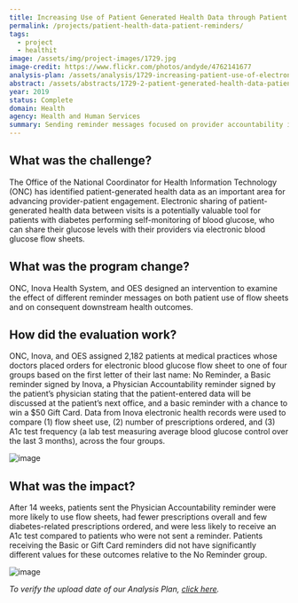 ```yaml
---
title: Increasing Use of Patient Generated Health Data through Patient Reminders
permalink: /projects/patient-health-data-patient-reminders/
tags: 
  - project
  - healthit
image: /assets/img/project-images/1729.jpg
image-credit: https://www.flickr.com/photos/andyde/4762141677
analysis-plan: /assets/analysis/1729-increasing-patient-use-of-electronic-health-records.pdf
abstract: /assets/abstracts/1729-2-patient-generated-health-data-patient-reminders.pdf
year: 2019  
status: Complete
domain: Health
agency: Health and Human Services
summary: Sending reminder messages focused on provider accountability increased patients’ use of electronic blood glucose flow sheets.
---
```

## What was the challenge?

The Office of the National Coordinator for Health Information Technology (ONC) has identified patient-generated health data as an important area for advancing provider-patient engagement. Electronic sharing of patient-generated health data between visits is a potentially valuable tool for patients with diabetes performing self-monitoring of blood glucose, who can share their glucose levels with their providers via electronic blood glucose flow sheets.

## What was the program change?

ONC, Inova Health System, and OES designed an intervention to examine the effect of different reminder messages on both patient use of flow sheets and on consequent downstream health outcomes.

## How did the evaluation work?

ONC, Inova, and OES assigned 2,182 patients at medical practices whose doctors placed orders for electronic blood glucose flow sheet to one of four groups based on the first letter of their last name: No Reminder, a Basic reminder signed by Inova, a Physician Accountability reminder signed by the patient’s physician stating that the patient-entered data will be discussed at the patient’s next office, and a basic reminder with a chance to win a $50 Gift Card. Data from Inova electronic health records were used to compare (1) flow sheet use, (2) number of prescriptions ordered, and (3) A1c test frequency (a lab test measuring average blood glucose control over the last 3 months), across the four groups.

![image]({{site.baseurl}}/assets/img/project-images/1729-interventions.png)

## What was the impact?

After 14 weeks, patients sent the Physician Accountability reminder were more likely to use flow sheets, had fewer prescriptions overall and few diabetes-related prescriptions ordered, and were less likely to receive an A1c test compared to patients who were not sent a reminder.  Patients receiving the Basic or Gift Card reminders did not have significantly different values for these outcomes relative to the No Reminder group.

![image]({{site.baseurl}}/assets/img/project-images/1729-2-graph.jpg)

<i>To verify the upload date of our Analysis Plan, <a href="https://github.com/gsa-oes/office-of-evaluation-sciences/commits/master/assets/analysis/1729-increasing-patient-use-of-electronic-health-records.pdf">click here</a>.</i>


